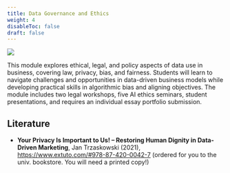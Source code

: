 ```yaml
---
title: Data Governance and Ethics
weight: 4
disableToc: false
draft: false
---
```


![](/ds22/images/cybor_corgi.png)

This module explores ethical, legal, and policy aspects of data use in business, covering law, privacy, bias, and fairness. Students will learn to navigate challenges and opportunities in data-driven business models while developing practical skills in algorithmic bias and aligning objectives. The module includes two legal workshops, five AI ethics seminars, student presentations, and requires an individual essay portfolio submission.

## Literature

* __Your Privacy Is Important to Us! – Restoring Human Dignity in Data-Driven Marketing__, Jan Trzaskowski (2021), https://www.extuto.com/#978-87-420-0042-7 (ordered for you to the univ. bookstore. You will need a printed copy!)

